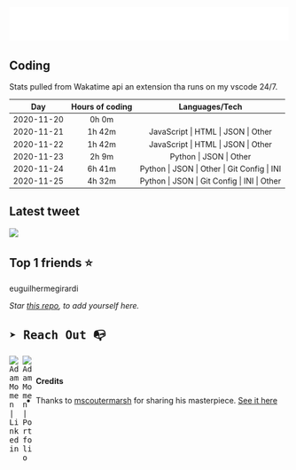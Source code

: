 
![test image size](/assets/welcome_message.gif)

## Coding
Stats pulled from Wakatime api an extension tha runs on my vscode 24/7.

|Day|Hours of coding|Languages/Tech|
|:-:|:-:|:-:|
|2020-11-20|0h 0m||
|2020-11-21|1h 42m|JavaScript &#124; HTML &#124; JSON &#124; Other|
|2020-11-22|1h 42m|JavaScript &#124; HTML &#124; JSON &#124; Other|
|2020-11-23|2h 9m|Python &#124; JSON &#124; Other|
|2020-11-24|6h 41m|Python &#124; JSON &#124; Other &#124; Git Config &#124; INI|
|2020-11-25|4h 32m|Python &#124; JSON &#124; Git Config &#124; INI &#124; Other|

## Latest tweet
[<img src="<tweet-image-url>" width="400">](https://twitter.com/adammomen8/status/1316739109638090754)

## Top 1 friends ⭐️
euguilhermegirardi

*Star [this repo](https://github.com/AdamMomen/AdamMomen), to add yourself here.*


<samp>

## ➤ Reach Out :mailbox_with_no_mail:

>
  <a href="https://www.linkedin.com/in/adam-momen-99596275/">
     <img align="left" alt="Adam Momen | Linkedin" width="24px" src="./assets/Linkedin.svg" />
   </a>

   <a href="https://adammomen.com/">
     <img align="left" alt="Adam Momen | Portfolio" width="24px" src="./assets/web.svg" />
   </a>

</samp>

<br>

#### Credits
* Thanks to [mscoutermarsh](https://github.com/mscoutermarsh) for sharing his masterpiece. [See it here](https://github.com/mscoutermarsh/mscoutermarsh)
